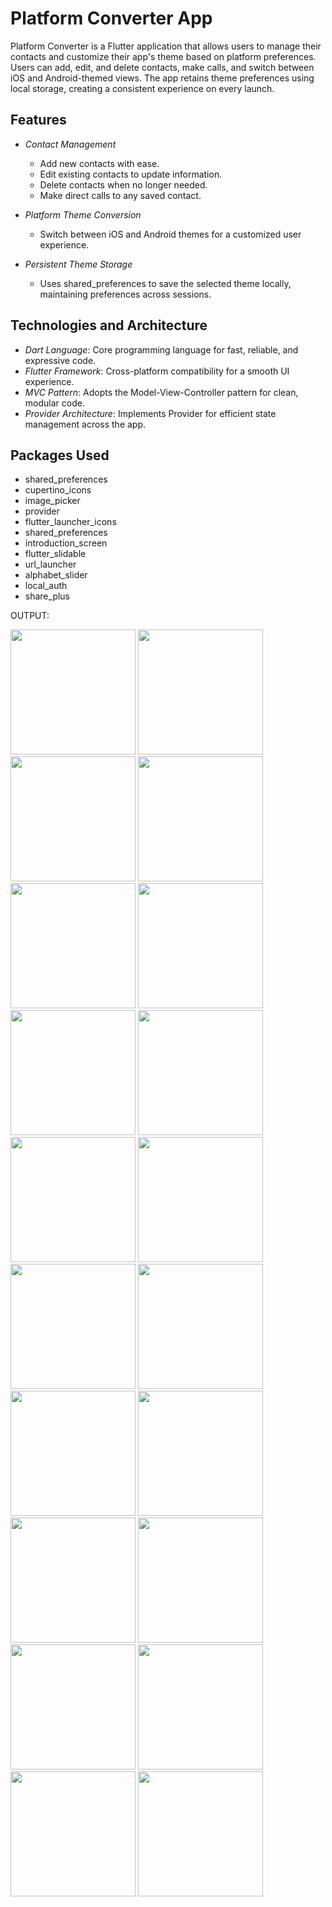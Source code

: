 # Platform Converter App

Platform Converter is a Flutter application that allows users to manage their contacts and customize their app's theme based on platform preferences. Users can add, edit, and delete contacts, make calls, and switch between iOS and Android-themed views. The app retains theme preferences using local storage, creating a consistent experience on every launch.

## Features

- *Contact Management*
  - Add new contacts with ease.
  - Edit existing contacts to update information.
  - Delete contacts when no longer needed.
  - Make direct calls to any saved contact.

- *Platform Theme Conversion*
  - Switch between iOS and Android themes for a customized user experience.

- *Persistent Theme Storage*
  - Uses shared_preferences to save the selected theme locally, maintaining preferences across sessions.

## Technologies and Architecture

- *Dart Language*: Core programming language for fast, reliable, and expressive code.
- *Flutter Framework*: Cross-platform compatibility for a smooth UI experience.
- *MVC Pattern*: Adopts the Model-View-Controller pattern for clean, modular code.
- *Provider Architecture*: Implements Provider for efficient state management across the app.

## Packages Used

- shared_preferences
- cupertino_icons
- image_picker
- provider
- flutter_launcher_icons
- shared_preferences
- introduction_screen
- flutter_slidable
- url_launcher
- alphabet_slider
- local_auth
- share_plus

OUTPUT:







<img src = "" width="200">
<img src = "" width="200">
<img src = "" width="200">
<img src = "" width="200">
<img src = "" width="200">
<img src = "" width="200">
<img src = "" width="200">
<img src = "" width="200">
<img src = "" width="200">
<img src = "" width="200">
<img src = "" width="200">
<img src = "" width="200">
<img src = "" width="200">
<img src = "" width="200">
<img src = "" width="200">
<img src = "" width="200">
<img src = "" width="200">
<img src = "" width="200">
<img src = "" width="200">
<img src = "" width="200">
